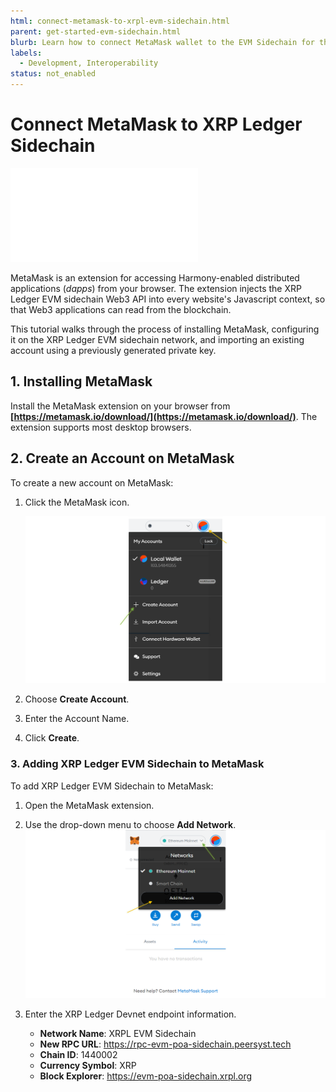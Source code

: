 ```yaml
---
html: connect-metamask-to-xrpl-evm-sidechain.html
parent: get-started-evm-sidechain.html
blurb: Learn how to connect MetaMask wallet to the EVM Sidechain for the XRP Ledger.
labels:
  - Development, Interoperability
status: not_enabled
---
```

# Connect MetaMask to XRP Ledger Sidechain

<embed src="/snippets/_evm-sidechain-disclaimer.md" />

MetaMask is an extension for accessing Harmony-enabled distributed applications (_dapps_) from your browser. The extension injects the XRP Ledger EVM sidechain Web3 API into every website's Javascript context, so that Web3 applications can read from the blockchain. <!-- SPELLING_IGNORE: dapps -->

This tutorial walks through the process of installing MetaMask, configuring it on the XRP Ledger EVM sidechain network, and importing an existing account using a previously generated private key.

## 1. Installing MetaMask

Install the MetaMask extension on your browser from **[https://metamask.io/download/](https://metamask.io/download/)**. The extension supports most desktop browsers. 

## 2. Create an Account on MetaMask

To create a new account on MetaMask:

1. Click the MetaMask icon.

    ![Create an account on MetaMask](../img/evm-sidechain-create-metamask-account.png "Create an account on MetaMask")

2. Choose **Create Account**.

3. Enter the Account Name.

4. Click **Create**.

### 3. Adding XRP Ledger EVM Sidechain to MetaMask

To add XRP Ledger EVM Sidechain to MetaMask:

1. Open the MetaMask extension.

2. Use the drop-down menu to choose **Add Network**.
    ![Add the EVM Sidechain network to MetaMask](../img/evm-sidechain-add-metamask-network.png "Add the EVM Sidechain network to MetaMask")

3. Enter the XRP Ledger Devnet endpoint information.

    * **Network Name**: XRPL EVM Sidechain
    * **New RPC URL**: https://rpc-evm-poa-sidechain.peersyst.tech
    * **Chain ID**: 1440002
    * **Currency Symbol**: XRP
    * **Block Explorer**: https://evm-poa-sidechain.xrpl.org